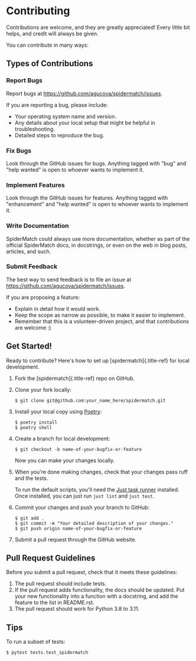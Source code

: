Contributing
============

Contributions are welcome, and they are greatly appreciated! Every
little bit helps, and credit will always be given.

You can contribute in many ways:

Types of Contributions
----------------------

### Report Bugs

Report bugs at <https://github.com/agucova/spidermatch/issues>.

If you are reporting a bug, please include:

-   Your operating system name and version.
-   Any details about your local setup that might be helpful in
    troubleshooting.
-   Detailed steps to reproduce the bug.

### Fix Bugs

Look through the GitHub issues for bugs. Anything tagged with \"bug\"
and \"help wanted\" is open to whoever wants to implement it.

### Implement Features

Look through the GitHub issues for features. Anything tagged with
\"enhancement\" and \"help wanted\" is open to whoever wants to
implement it.

### Write Documentation

SpiderMatch could always use more documentation, whether as part of the
official SpiderMatch docs, in docstrings, or even on the web in blog
posts, articles, and such.

### Submit Feedback

The best way to send feedback is to file an issue at
<https://github.com/agucova/spidermatch/issues>.

If you are proposing a feature:

-   Explain in detail how it would work.
-   Keep the scope as narrow as possible, to make it easier to
    implement.
-   Remember that this is a volunteer-driven project, and that
    contributions are welcome :)

Get Started!
------------

Ready to contribute? Here\'s how to set up [spidermatch]{.title-ref} for
local development.

1.  Fork the [spidermatch]{.title-ref} repo on GitHub.

2.  Clone your fork locally:

    ``` {.shell}
    $ git clone git@github.com:your_name_here/spidermatch.git
    ```

3.  Install your local copy using [Poetry](https://python-poetry.org/):

    ``` {.shell}
    $ poetry install
    $ poetry shell
    ```


4.  Create a branch for local development:

    ``` {.shell}
    $ git checkout -b name-of-your-bugfix-or-feature
    ```

    Now you can make your changes locally.

5.  When you\'re done making changes, check that your changes pass
    ruff and the tests.

    To run the default scripts, you'll need the [Just task runner](https://github.com/casey/just) installed. Once installed, you can just run `just lint` and `just test`.

6.  Commit your changes and push your branch to GitHub:

    ``` {.shell}
    $ git add .
    $ git commit -m "Your detailed description of your changes."
    $ git push origin name-of-your-bugfix-or-feature
    ```

7.  Submit a pull request through the GitHub website.

Pull Request Guidelines
-----------------------

Before you submit a pull request, check that it meets these guidelines:

1.  The pull request should include tests.
2.  If the pull request adds functionality, the docs should be updated.
    Put your new functionality into a function with a docstring, and add
    the feature to the list in README.rst.
3.  The pull request should work for Python 3.8 to 3.11.

Tips
----

To run a subset of tests:

``` {.shell}
$ pytest tests.test_spidermatch
```
